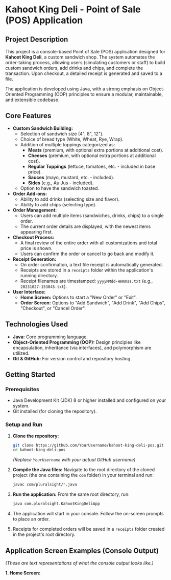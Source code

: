 # Kahoot King Deli - Point of Sale (POS) Application

## Project Description

This project is a console-based Point of Sale (POS) application designed for **Kahoot King Deli**, a custom sandwich shop. The system automates the order-taking process, allowing users (simulating customers or staff) to build custom sandwich orders, add drinks and chips, and complete the transaction. Upon checkout, a detailed receipt is generated and saved to a file.

The application is developed using Java, with a strong emphasis on Object-Oriented Programming (OOP) principles to ensure a modular, maintainable, and extensible codebase.

## Core Features

*   **Custom Sandwich Building:**
    *   Selection of sandwich size (4", 8", 12").
    *   Choice of bread type (White, Wheat, Rye, Wrap).
    *   Addition of multiple toppings categorized as:
        *   **Meats** (premium, with optional extra portions at additional cost).
        *   **Cheeses** (premium, with optional extra portions at additional cost).
        *   **Regular Toppings** (lettuce, tomatoes, etc. - included in base price).
        *   **Sauces** (mayo, mustard, etc. - included).
        *   **Sides** (e.g., Au Jus - included).
    *   Option to have the sandwich toasted.
*   **Order Add-ons:**
    *   Ability to add drinks (selecting size and flavor).
    *   Ability to add chips (selecting type).
*   **Order Management:**
    *   Users can add multiple items (sandwiches, drinks, chips) to a single order.
    *   The current order details are displayed, with the newest items appearing first.
*   **Checkout Process:**
    *   A final review of the entire order with all customizations and total price is shown.
    *   Users can confirm the order or cancel to go back and modify it.
*   **Receipt Generation:**
    *   On order confirmation, a text file receipt is automatically generated.
    *   Receipts are stored in a `receipts` folder within the application's running directory.
    *   Receipt filenames are timestamped: `yyyyMMdd-HHmmss.txt` (e.g., `20231027-153045.txt`).
*   **User Interface:**
    *   **Home Screen:** Options to start a "New Order" or "Exit".
    *   **Order Screen:** Options to "Add Sandwich", "Add Drink", "Add Chips", "Checkout", or "Cancel Order".

## Technologies Used

*   **Java:** Core programming language.
*   **Object-Oriented Programming (OOP):** Design principles like encapsulation, inheritance (via interfaces), and polymorphism are utilized.
*   **Git & GitHub:** For version control and repository hosting.

## Getting Started

### Prerequisites

*   Java Development Kit (JDK) 8 or higher installed and configured on your system.
*   Git installed (for cloning the repository).

### Setup and Run

1.  **Clone the repository:**
    ```bash
    git clone https://github.com/YourUsername/kahoot-king-deli-pos.git
    cd kahoot-king-deli-pos
    ```
    *(Replace `YourUsername` with your actual GitHub username)*

2.  **Compile the Java files:**
    Navigate to the root directory of the cloned project (the one containing the `com` folder) in your terminal and run:
    ```bash
    javac com/pluralsight/*.java
    ```

3.  **Run the application:**
    From the same root directory, run:
    ```bash
    java com.pluralsight.KahootKingDeliApp
    ```

4.  The application will start in your console. Follow the on-screen prompts to place an order.
5.  Receipts for completed orders will be saved in a `receipts` folder created in the project's root directory.

## Application Screen Examples (Console Output)

*(These are text representations of what the console output looks like.)*

**1. Home Screen:**
